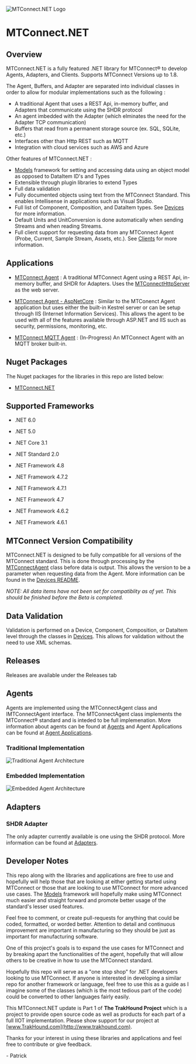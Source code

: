 ![MTConnect.NET Logo](https://raw.githubusercontent.com/TrakHound/MTConnect.NET/master/img/mtconnect-net-02-md.png) 

# MTConnect.NET

## Overview
MTConnect.NET is a fully featured .NET library for MTConnect® to develop Agents, Adapters, and Clients. Supports MTConnect Versions up to 1.8.

The Agent, Buffers, and Adapter are separated into individual classes in order to allow for modular implementations such as the following : 

- A traditional Agent that uses a REST Api, in-memory buffer, and Adapters that communicate using the SHDR protocol
- An agent imbedded with the Adapter (which elminates the need for the Adapter TCP communication)
- Buffers that read from a permanent storage source (ex. SQL, SQLite, etc.)
- Interfaces other than Http REST such as MQTT
- Integration with cloud services such as AWS and Azure

Other features of MTConnect.NET :
- [Models](https://github.com/TrakHound/MTConnect.NET/tree/master/src/MTConnect.NET/Models) framework for setting and accessing data using an object model as opposed to DataItem ID's and Types
- Extensible through plugin libraries to extend Types
- Full data validation
- Fully documented objects using text from the MTConnect Standard. This enables Intellisense in applications such as Visual Studio.
- Full list of Component, Composition, and DataItem types. See [Devices](https://github.com/TrakHound/MTConnect.NET/tree/master/src/MTConnect.NET/Devices) for more information.
- Default Units and UnitConversion is done automatically when sending Streams and when reading Streams.
- Full client support for requesting data from any MTConnect Agent (Probe, Current, Sample Stream, Assets, etc.). See [Clients](https://github.com/TrakHound/MTConnect.NET/tree/master/src/MTConnect.NET/Clients/Rest) for more information.

## Applications
- [MTConnect Agent](https://github.com/TrakHound/MTConnect.NET/tree/master/applications/Agents/MTConnect-Agent) : A traditional MTConnect Agent using a REST Api, in-memory buffer, and SHDR for Adapters. Uses the [MTConnectHttpServer](https://github.com/TrakHound/MTConnect.NET/tree/master/src/MTConnect.NET/Http/MTConnectHttpServer.cs) as the  web server.

- [MTConnect Agent - AspNetCore](https://github.com/TrakHound/MTConnect.NET/tree/master/applications/Agents/MTConnect-Agent-AspNetCore) : Similar to the MTConenct Agent application but uses either the built-in Kestrel server or can be setup through IIS (Internet Information Services). This allows the agent to be used with all of the features available through ASP.NET and IIS such as security, permissions, monitoring, etc.

- [MTConnect MQTT Agent](https://github.com/TrakHound/MTConnect.NET/tree/master/applications/Agents/MTConnect-Agent-MQTT) : (In-Progress) An MTConnect Agent with an MQTT broker built-in.

## Nuget Packages
The Nuget packages for the libraries in this repo are listed below:
- [MTConnect.NET](https://www.nuget.org/packages/MTConnect.NET/)

## Supported Frameworks
- .NET 6.0
- .NET 5.0
- .NET Core 3.1

- .NET Standard 2.0

- .NET Framework 4.8
- .NET Framework 4.7.2
- .NET Framework 4.7.1
- .NET Framework 4.7
- .NET Framework 4.6.2
- .NET Framework 4.6.1

## MTConnect Version Compatibility
MTConnect.NET is designed to be fully compatible for all versions of the MTConnect standard. This is done through processing by the [MTConnectAgent](https://github.com/TrakHound/MTConnect.NET/tree/master/src/MTConnect.NET/Agents/MTConnectAgent.cs) class before data is output. This allows the version to be a parameter when requesting data from the Agent. More information can be found in the [Devices README](https://github.com/TrakHound/MTConnect.NET/tree/master/src/MTConnect.NET/Devices/README.md).

*NOTE: All data items have not been set for compatiblity as of yet. This should be finished before the Beta is completed.*

## Data Validation
Validation is performed on a Device, Component, Composition, or DataItem level through the classes in [Devices](https://github.com/TrakHound/MTConnect.NET/tree/master/src/MTConnect.NET/Devices). This allows for validation without the need to use XML schemas.

## Releases
Releases are available under the Releases tab

## Agents
Agents are implemented using the MTConnectAgent class and IMTConnectAgent interface. The MTConnectAgent class implements the MTConnect® standard and is inteded to be full implemenation. More information about agents can be found at [Agents](https://github.com/TrakHound/MTConnect.NET/tree/master/src/MTConnect.NET/Agents) and Agent Applications can be found at [Agent Applications](https://github.com/TrakHound/MTConnect.NET/tree/master/applications/Agents).

### Traditional Implementation
![Traditional Agent Architecture](https://raw.githubusercontent.com/TrakHound/MTConnect.NET/master/img/Traditional-Architecture-Diagram.png) 

### Embedded Implementation
![Embedded Agent Architecture](https://raw.githubusercontent.com/TrakHound/MTConnect.NET/master/img/Embedded-Architecture-Diagram.png) 

## Adapters
### SHDR Adapter
The only adapter currently available is one using the SHDR protocol. More information can be found at [Adapters](https://github.com/TrakHound/MTConnect.NET/tree/master/src/MTConnect.NET/Adapters/SHDR).

## Developer Notes
This repo along with the libraries and applications are free to use and hopefully will help those that are looking at either getting started using MTConnect or those that are looking to use MTConnect for more advanced use cases. The [Models](https://github.com/TrakHound/MTConnect.NET/tree/master/src/MTConnect.NET/Models) framework will hopefully make using MTConnect much easier and straight forward and promote better usage of the standard's lesser used features.

Feel free to comment, or create pull-requests for anything that could be coded, formatted, or worded better. Attention to detail and continuous improvement are important in manufacturing so they should be just as important for manufacturing software.

One of this project's goals is to expand the use cases for MTConnect and by breaking apart the functionalities of the agent, hopefully that will allow others to be creative in how to use the MTConnect standard.

Hopefully this repo will serve as a "one stop shop" for .NET developers looking to use MTConnect. If anyone is interested in developing a similar repo for another framework or language, feel free to use this as a guide as I imagine some of the classes (which is the most tedious part of the code) could be converted to other languages fairly easily.

This MTConnect.NET update is Part 1 of **The TrakHound Project** which is a project to provide open source code as well as products for each part of a full IIOT implementation. Please show support for our project at [www.TrakHound.com](http://www.trakhound.com).

Thanks for your interest in using these libraries and applications and feel free to contribute or give feedback.

\- Patrick
